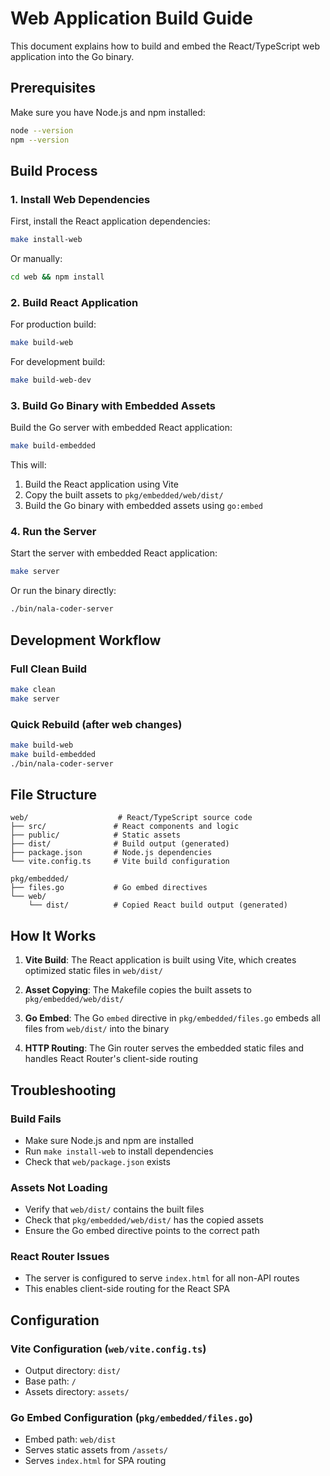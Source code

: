 # Web Application Build Guide

This document explains how to build and embed the React/TypeScript web application into the Go binary.

## Prerequisites

Make sure you have Node.js and npm installed:
```bash
node --version
npm --version
```

## Build Process

### 1. Install Web Dependencies

First, install the React application dependencies:
```bash
make install-web
```

Or manually:
```bash
cd web && npm install
```

### 2. Build React Application

For production build:
```bash
make build-web
```

For development build:
```bash
make build-web-dev
```

### 3. Build Go Binary with Embedded Assets

Build the Go server with embedded React application:
```bash
make build-embedded
```

This will:
1. Build the React application using Vite
2. Copy the built assets to `pkg/embedded/web/dist/`
3. Build the Go binary with embedded assets using `go:embed`

### 4. Run the Server

Start the server with embedded React application:
```bash
make server
```

Or run the binary directly:
```bash
./bin/nala-coder-server
```

## Development Workflow

### Full Clean Build
```bash
make clean
make server
```

### Quick Rebuild (after web changes)
```bash
make build-web
make build-embedded
./bin/nala-coder-server
```

## File Structure

```
web/                    # React/TypeScript source code
├── src/               # React components and logic
├── public/            # Static assets
├── dist/              # Build output (generated)
├── package.json       # Node.js dependencies
└── vite.config.ts     # Vite build configuration

pkg/embedded/
├── files.go           # Go embed directives
└── web/
    └── dist/          # Copied React build output (generated)
```

## How It Works

1. **Vite Build**: The React application is built using Vite, which creates optimized static files in `web/dist/`

2. **Asset Copying**: The Makefile copies the built assets to `pkg/embedded/web/dist/`

3. **Go Embed**: The Go `embed` directive in `pkg/embedded/files.go` embeds all files from `web/dist/` into the binary

4. **HTTP Routing**: The Gin router serves the embedded static files and handles React Router's client-side routing

## Troubleshooting

### Build Fails
- Make sure Node.js and npm are installed
- Run `make install-web` to install dependencies
- Check that `web/package.json` exists

### Assets Not Loading
- Verify that `web/dist/` contains the built files
- Check that `pkg/embedded/web/dist/` has the copied assets
- Ensure the Go embed directive points to the correct path

### React Router Issues
- The server is configured to serve `index.html` for all non-API routes
- This enables client-side routing for the React SPA

## Configuration

### Vite Configuration (`web/vite.config.ts`)
- Output directory: `dist/`
- Base path: `/`
- Assets directory: `assets/`

### Go Embed Configuration (`pkg/embedded/files.go`)
- Embed path: `web/dist`
- Serves static assets from `/assets/`
- Serves `index.html` for SPA routing